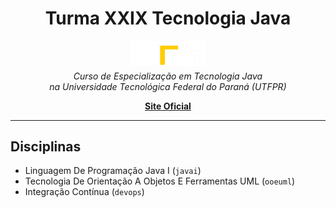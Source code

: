 <h1 align="center"> Turma XXIX Tecnologia Java </h1>

<p align="center">
  <img src="utfpr-logo.png" alt="utfpr-logo" width="120px"/>
  <br>
  <em>Curso de Especialização em Tecnologia Java
    <br> na Universidade Tecnológica Federal do Paraná (UTFPR) </em>
  <br>
</p>

<p align="center">
  <a href="http://pos-graduacao-ead.cp.utfpr.edu.br/java/"><strong>Site Oficial</strong></a>
  <br>
</p>

<hr>

## Disciplinas
- Linguagem De Programação Java I (`javai`)
- Tecnologia De Orientação A Objetos E Ferramentas UML (`ooeuml`)
- Integração Contínua (`devops`)